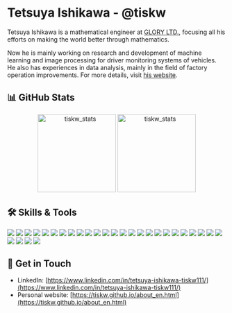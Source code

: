 Tetsuya Ishikawa - @tiskw
====================================================================================================

Tetsuya Ishikawa is a mathematical engineer at [GLORY LTD.](https://corporate.glory-global.com/),
focusing all his efforts on making the world better through mathematics.

Now he is mainly working on research and development of machine learning and image processing for driver monitoring systems of vehicles.
He also has experiences in data analysis, mainly in the field of factory operation improvements.
For more details, visit [his website](https://tiskw.github.io/about_en.html).

:bar_chart: GitHub Stats
----------------------------------------------------------------------------------------------------

<p align="center"> 
  <img height="180em" src="https://github-readme-stats.vercel.app/api?username=tiskw&show_icons=true&hide_border=true" alt="tiskw_stats" /> 
  <img height="180em" src="https://github-readme-stats.vercel.app/api/top-langs/?username=tiskw&layout=compact&hide_border=true" alt="tiskw_stats" />
</p>

:hammer_and_wrench: Skills & Tools
----------------------------------------------------------------------------------------------------

<div>
  <!-- Platforms -->
  <img src="https://img.shields.io/badge/Linux-FCC624?style=for-the-badge&logo=linux&logoColor=black" />
  <img src="https://img.shields.io/badge/Ubuntu-E95420?style=for-the-badge&logo=ubuntu&logoColor=white" />
  <img src="https://img.shields.io/badge/docker-%230db7ed.svg?style=for-the-badge&logo=docker&logoColor=white" />
  <img src="https://img.shields.io/badge/VIM-%2311AB00.svg?style=for-the-badge&logo=vim&logoColor=white">
  <img src="https://img.shields.io/badge/NeoVim-%2357A143.svg?&style=for-the-badge&logo=neovim&logoColor=white">
  <img src="https://img.shields.io/badge/git-%23F05033.svg?style=for-the-badge&logo=git&logoColor=white">
  <img src="https://img.shields.io/badge/github-%23121011.svg?style=for-the-badge&logo=github&logoColor=white">
  <img src="https://img.shields.io/badge/gitlab-%23181717.svg?style=for-the-badge&logo=gitlab&logoColor=white">
  <!-- languages -->
  <img src="https://img.shields.io/badge/c-%2303599C.svg?style=for-the-badge&logo=c&logoColor=white">
  <img src="https://img.shields.io/badge/c++-%239C033A.svg?style=for-the-badge&logo=c%2B%2B&logoColor=white">
  <img src="https://img.shields.io/badge/python-3670A0?style=for-the-badge&logo=python&logoColor=ffdd54">
  <img src="https://img.shields.io/badge/nim-%23FFE953.svg?style=for-the-badge&logo=nim&logoColor=white">
  <img src="https://img.shields.io/badge/julia-9558B2?style=for-the-badge&logo=julia&logoColor=white">
  <img src="https://img.shields.io/badge/latex-%23008080.svg?style=for-the-badge&logo=latex&logoColor=white">
  <img src="https://img.shields.io/badge/java-%23ED8B00.svg?style=for-the-badge&logo=java&logoColor=white">
  <img src="https://img.shields.io/badge/markdown-%23000000.svg?style=for-the-badge&logo=markdown&logoColor=white">
  <img src="https://img.shields.io/badge/html5-%23E34F26.svg?style=for-the-badge&logo=html5&logoColor=white">
  <img src="https://img.shields.io/badge/css3-%231572B6.svg?style=for-the-badge&logo=css3&logoColor=white">
  <img src="https://img.shields.io/badge/mysql-%2300f.svg?style=for-the-badge&logo=mysql&logoColor=white">
  <!-- libraries and frameworks -->
  <img src="https://img.shields.io/badge/numpy-%23013243.svg?style=for-the-badge&logo=numpy&logoColor=white">
  <img src="https://img.shields.io/badge/SciPy-%230C55A5.svg?style=for-the-badge&logo=scipy&logoColor=white">
  <img src="https://img.shields.io/badge/pandas-%23150458.svg?style=for-the-badge&logo=pandas&logoColor=white">
  <img src="https://img.shields.io/badge/scikit--learn-%23F7931E.svg?style=for-the-badge&logo=scikit-learn&logoColor=white">
  <img src="https://img.shields.io/badge/PyTorch-%23EE4C2C.svg?style=for-the-badge&logo=PyTorch&logoColor=white">
  <img src="https://img.shields.io/badge/TensorFlow-%23FF6F00.svg?style=for-the-badge&logo=TensorFlow&logoColor=white">
  <img src="https://img.shields.io/badge/Keras-%23D00000.svg?style=for-the-badge&logo=Keras&logoColor=white">
  <!-- tools -->
  <img src="https://img.shields.io/badge/Slack-4A154B?style=for-the-badge&logo=slack&logoColor=white">
  <img src="https://img.shields.io/badge/AWS-%23FF9900.svg?style=for-the-badge&logo=amazon-aws&logoColor=white">
  <img src="https://img.shields.io/badge/Google%20Chrome-4285F4?style=for-the-badge&logo=GoogleChrome&logoColor=white">
</div>

:handshake:	Get in Touch
----------------------------------------------------------------------------------------------------

- LinkedIn: [https://www.linkedin.com/in/tetsuya-ishikawa-tiskw111/](https://www.linkedin.com/in/tetsuya-ishikawa-tiskw111/)
- Personal website: [https://tiskw.github.io/about_en.html](https://tiskw.github.io/about_en.html)
